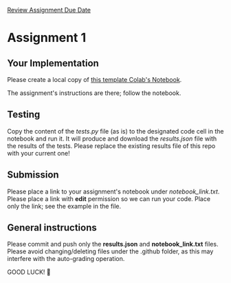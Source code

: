 [Review Assignment Due Date](https://classroom.github.com/a/eZP-BWL5)
# Assignment 1 

## Your Implementation
Please create a local copy of [this template Colab's Notebook](https://colab.research.google.com/drive/1Py-fh9G4R5NruLc55T-diLOWE0xRvzXH?usp=sharing).

The assignment's instructions are there; follow the notebook.

## Testing
Copy the content of the *tests.py* file (as is) to the designated code cell in the notebook and run it.
It will produce and download the *results.json* file with the results of the tests.
Please replace the existing results file of this repo with your current one!

## Submission
Please place a link to your assignment's notebook under *notebook_link.txt*.
Please place a link with **edit** permission so we can run your code.
Place only the link; see the example in the file.

## General instructions
Please commit and push only the **results.json** and **notebook_link.txt** files. Please avoid changing/deleting files under the .github folder, as this may interfere with the auto-grading operation.

GOOD LUCK! 🤗

